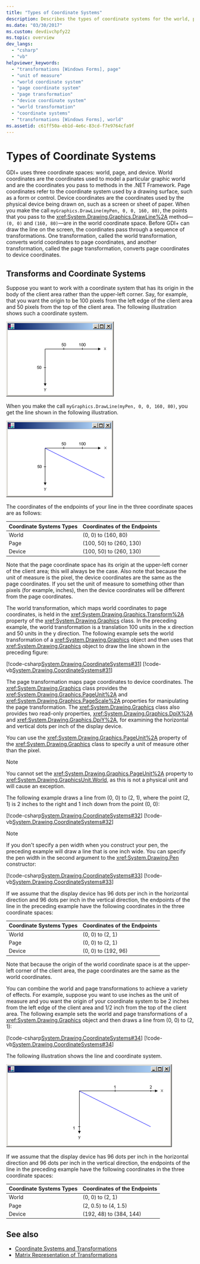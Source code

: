 ```yaml
---
title: "Types of Coordinate Systems"
description: Describes the types of coordinate systems for the world, page, and device. Explains about various transformations with coordinate systems. 
ms.date: "03/30/2017"
ms.custom: devdivchpfy22
ms.topic: overview
dev_langs: 
  - "csharp"
  - "vb"
helpviewer_keywords: 
  - "transformations [Windows Forms], page"
  - "unit of measure"
  - "world coordinate system"
  - "page coordinate system"
  - "page transformation"
  - "device coordinate system"
  - "world transformation"
  - "coordinate systems"
  - "transformations [Windows Forms], world"
ms.assetid: c61ff50a-eb1d-4e6c-83cd-f7e9764cfa9f
---
```

# Types of Coordinate Systems

GDI+ uses three coordinate spaces: world, page, and device. World coordinates are the coordinates used to model a particular graphic world and are the coordinates you pass to methods in the .NET Framework. Page coordinates refer to the coordinate system used by a drawing surface, such as a form or control. Device coordinates are the coordinates used by the physical device being drawn on, such as a screen or sheet of paper. When you make the call `myGraphics.DrawLine(myPen, 0, 0, 160, 80)`, the points that you pass to the <xref:System.Drawing.Graphics.DrawLine%2A> method—`(0, 0)` and `(160, 80)`—are in the world coordinate space. Before GDI+ can draw the line on the screen, the coordinates pass through a sequence of transformations. One transformation, called the world transformation, converts world coordinates to page coordinates, and another transformation, called the page transformation, converts page coordinates to device coordinates.  
  
## Transforms and Coordinate Systems

 Suppose you want to work with a coordinate system that has its origin in the body of the client area rather than the upper-left corner. Say, for example, that you want the origin to be 100 pixels from the left edge of the client area and 50 pixels from the top of the client area. The following illustration shows such a coordinate system.  
  
 ![Coordinate System](./media/aboutgdip05-art01.gif "AboutGdip05_art01")  
  
 When you make the call `myGraphics.DrawLine(myPen, 0, 0, 160, 80)`, you get the line shown in the following illustration.  
  
 ![Coordinate System](./media/aboutgdip05-art02.gif "AboutGdip05_art02")  
  
 The coordinates of the endpoints of your line in the three coordinate spaces are as follows:  
  
|Coordinate Systems Types|Coordinates of the Endpoints|  
|-|-|  
|World|(0, 0) to (160, 80)|  
|Page|(100, 50) to (260, 130)|  
|Device|(100, 50) to (260, 130)|  
  
 Note that the page coordinate space has its origin at the upper-left corner of the client area; this will always be the case. Also note that because the unit of measure is the pixel, the device coordinates are the same as the page coordinates. If you set the unit of measure to something other than pixels (for example, inches), then the device coordinates will be different from the page coordinates.  
  
 The world transformation, which maps world coordinates to page coordinates, is held in the <xref:System.Drawing.Graphics.Transform%2A> property of the <xref:System.Drawing.Graphics> class. In the preceding example, the world transformation is a translation 100 units in the x direction and 50 units in the y direction. The following example sets the world transformation of a <xref:System.Drawing.Graphics> object and then uses that <xref:System.Drawing.Graphics> object to draw the line shown in the preceding figure:  
  
 [!code-csharp[System.Drawing.CoordinateSystems#31](~/samples/snippets/csharp/VS_Snippets_Winforms/System.Drawing.CoordinateSystems/CS/Class1.cs#31)]
 [!code-vb[System.Drawing.CoordinateSystems#31](~/samples/snippets/visualbasic/VS_Snippets_Winforms/System.Drawing.CoordinateSystems/VB/Class1.vb#31)]  
  
 The page transformation maps page coordinates to device coordinates. The <xref:System.Drawing.Graphics> class provides the <xref:System.Drawing.Graphics.PageUnit%2A> and <xref:System.Drawing.Graphics.PageScale%2A> properties for manipulating the page transformation. The <xref:System.Drawing.Graphics> class also provides two read-only properties, <xref:System.Drawing.Graphics.DpiX%2A> and <xref:System.Drawing.Graphics.DpiY%2A>, for examining the horizontal and vertical dots per inch of the display device.  
  
 You can use the <xref:System.Drawing.Graphics.PageUnit%2A> property of the <xref:System.Drawing.Graphics> class to specify a unit of measure other than the pixel.  
  
> [!NOTE]
> You cannot set the <xref:System.Drawing.Graphics.PageUnit%2A> property to <xref:System.Drawing.GraphicsUnit.World>, as this is not a physical unit and will cause an exception.  
  
 The following example draws a line from (0, 0) to (2, 1), where the point (2, 1) is 2 inches to the right and 1 inch down from the point (0, 0):  
  
 [!code-csharp[System.Drawing.CoordinateSystems#32](~/samples/snippets/csharp/VS_Snippets_Winforms/System.Drawing.CoordinateSystems/CS/Class1.cs#32)]
 [!code-vb[System.Drawing.CoordinateSystems#32](~/samples/snippets/visualbasic/VS_Snippets_Winforms/System.Drawing.CoordinateSystems/VB/Class1.vb#32)]  
  
> [!NOTE]
> If you don't specify a pen width when you construct your pen, the preceding example will draw a line that is one inch wide. You can specify the pen width in the second argument to the <xref:System.Drawing.Pen> constructor:  
  
 [!code-csharp[System.Drawing.CoordinateSystems#33](~/samples/snippets/csharp/VS_Snippets_Winforms/System.Drawing.CoordinateSystems/CS/Class1.cs#33)]
 [!code-vb[System.Drawing.CoordinateSystems#33](~/samples/snippets/visualbasic/VS_Snippets_Winforms/System.Drawing.CoordinateSystems/VB/Class1.vb#33)]  
  
 If we assume that the display device has 96 dots per inch in the horizontal direction and 96 dots per inch in the vertical direction, the endpoints of the line in the preceding example have the following coordinates in the three coordinate spaces:  
  
|Coordinate Systems Types|Coordinates of the Endpoints|  
|-|-|  
|World|(0, 0) to (2, 1)|  
|Page|(0, 0) to (2, 1)|  
|Device|(0, 0) to (192, 96)|  
  
 Note that because the origin of the world coordinate space is at the upper-left corner of the client area, the page coordinates are the same as the world coordinates.  
  
 You can combine the world and page transformations to achieve a variety of effects. For example, suppose you want to use inches as the unit of measure and you want the origin of your coordinate system to be 2 inches from the left edge of the client area and 1/2 inch from the top of the client area. The following example sets the world and page transformations of a <xref:System.Drawing.Graphics> object and then draws a line from (0, 0) to (2, 1):  
  
 [!code-csharp[System.Drawing.CoordinateSystems#34](~/samples/snippets/csharp/VS_Snippets_Winforms/System.Drawing.CoordinateSystems/CS/Class1.cs#34)]
 [!code-vb[System.Drawing.CoordinateSystems#34](~/samples/snippets/visualbasic/VS_Snippets_Winforms/System.Drawing.CoordinateSystems/VB/Class1.vb#34)]  
  
 The following illustration shows the line and coordinate system.  
  
 ![Coordinate System](./media/aboutgdip05-art03.gif "AboutGdip05_art03")  
  
 If we assume that the display device has 96 dots per inch in the horizontal direction and 96 dots per inch in the vertical direction, the endpoints of the line in the preceding example have the following coordinates in the three coordinate spaces:  
  
|Coordinate Systems Types|Coordinates of the Endpoints|  
|-|-|  
|World|(0, 0) to (2, 1)|  
|Page|(2, 0.5) to (4, 1.5)|  
|Device|(192, 48) to (384, 144)|  
  
## See also

- [Coordinate Systems and Transformations](coordinate-systems-and-transformations.md)
- [Matrix Representation of Transformations](matrix-representation-of-transformations.md)
